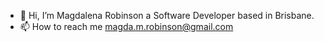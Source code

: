 - 👋 Hi, I’m Magdalena Robinson a Software Developer based in Brisbane.
- 📫 How to reach me magda.m.robinson@gmail.com


<!---
magdalenamae/magdalenamae is a ✨ special ✨ repository because its `README.md` (this file) appears on your GitHub profile.
You can click the Preview link to take a look at your changes.
--->
